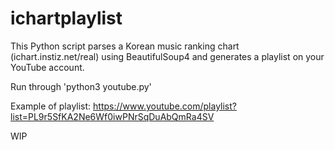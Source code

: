 # ichartplaylist
This Python script parses a Korean music ranking chart (ichart.instiz.net/real) using BeautifulSoup4 and generates a playlist on your YouTube account.

Run through 'python3 youtube.py'

Example of playlist:
https://www.youtube.com/playlist?list=PL9r5SfKA2Ne6Wf0iwPNrSqDuAbQmRa4SV

WIP
